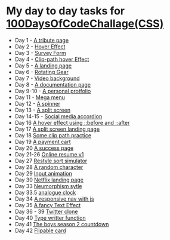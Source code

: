 # My day to day tasks for [100DaysOfCodeChallage(CSS)](https://www.100daysofcode.com/)

- Day 1 - [A tribute page](https://codepen.io/FahadShovon/full/xxZWJom)
- Day 2 - [Hover Effect](https://codepen.io/FahadShovon/full/wvMXzKM)
- Day 3 - [Survey Form](https://codepen.io/FahadShovon/full/XWXYQGx)
- Day 4 - [Clip-path hover Effect](https://codepen.io/FahadShovon/pen/OJMwbPb)
- Day 5 - [A landing page](https://codepen.io/FahadShovon/full/yLeqRzq)
- Day 6 - [Rotating Gear](https://codepen.io/FahadShovon/full/gOPdwZO)
- Day 7 - [Video background](https://codepen.io/FahadShovon/full/MWKqRRo)
- Day 8 - [A documentation page](https://codepen.io/FahadShovon/full/BajqmWm)
- Day 9-10 - [A personal protfolio](https://codepen.io/FahadShovon/full/abdQWKa)
- Day 11 - [Mega menu](https://codepen.io/FahadShovon/full/GRowaXK)
- Day 12 - [A spinner](https://codepen.io/FahadShovon/full/yLeGvGb)
- Day 13 - [A split screen](https://codepen.io/FahadShovon/full/Yzwdooq)
- Day 14-15 - [Social media accordion](https://codepen.io/FahadShovon/full/YzwBOpW)
- Day 16 [A hover effect using ::before and ::after](https://codepen.io/FahadShovon/full/RwrdvJy)
- Day 17 [A split screen landing page](https://codepen.io/FahadShovon/full/ZEQZOBL)
- Day 18 [Some clip path practice](https://codepen.io/FahadShovon/full/oNbOdWr)
- Day 19 [A payment cart](https://codepen.io/FahadShovon/full/abdrOLO)
- Day 20 [A success page](https://codepen.io/FahadShovon/full/zYrQRjY)
- Day 21-26 [Online resume v1](https://fahadaminshovon.github.io/resume/)
- Day 27 [Restyle sort simulator](https://fahadaminshovon.github.io/sortingsimulator/)
- Day 28 [A random character](https://codepen.io/FahadShovon/full/XWdWBYw)
- Day 29 [Input animation](https://codepen.io/FahadShovon/full/QWNwdNg)
- Day 30 [Netflix landing page](https://codepen.io/FahadShovon/full/abNzQoj)
- Day 33 [Neumorphism sytle](https://codepen.io/FahadShovon/full/gOrpBrj)
- Day 33.5 [analogue clock](http://127.0.0.1:5500/Day%2033/clock/index.html)
- Day 34 [A responsive nav with js](https://codepen.io/FahadShovon/full/JjXYpPX)
- Day 35 [A fancy Text Effect](https://codepen.io/FahadShovon/full/dyMGGBX)
- Day 36 - 39 [Twitter clone](https://github.com/FahadAminShovon/tweeter-clone)
- Day 40 [Type writter function](https://codepen.io/FahadShovon/full/LYNZydp)
- Day 41 [The boys season 2 countdown](https://fahadaminshovon.github.io/the-boys-season-2-countdown/)
- Day 42 [Flipable card](https://codepen.io/FahadShovon/full/OJNRQOW)
